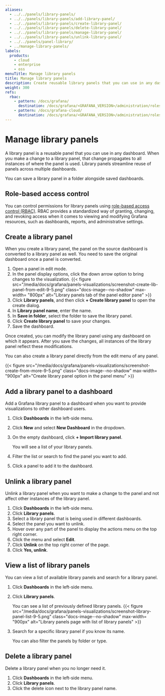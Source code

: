 ```yaml
---
aliases:
  - ../../panels/library-panels/
  - ../../panels/library-panels/add-library-panel/
  - ../../panels/library-panels/create-library-panel/
  - ../../panels/library-panels/delete-library-panel/
  - ../../panels/library-panels/manage-library-panel/
  - ../../panels/library-panels/unlink-library-panel/
  - ../../panels/panel-library/
  - ../manage-library-panels/
labels:
  products:
    - cloud
    - enterprise
    - oss
menuTitle: Manage library panels
title: Manage library panels
description: Create reusable library panels that you can use in any dashboard
weight: 300
refs:
  rbac:
    - pattern: /docs/grafana/
      destination: /docs/grafana/<GRAFANA_VERSION>/administration/roles-and-permissions/access-control/
    - pattern: /docs/grafana-cloud/
      destination: /docs/grafana/<GRAFANA_VERSION>/administration/roles-and-permissions/access-control/
---
```


# Manage library panels

A library panel is a reusable panel that you can use in any dashboard. When you make a change to a library panel, that change propagates to all instances of where the panel is used. Library panels streamline reuse of panels across multiple dashboards.

You can save a library panel in a folder alongside saved dashboards.

## Role-based access control

You can control permissions for library panels using [role-based access control (RBAC)](ref:rbac). RBAC provides a standardized way of granting, changing, and revoking access when it comes to viewing and modifying Grafana resources, such as dashboards, reports, and administrative settings.

## Create a library panel

When you create a library panel, the panel on the source dashboard is converted to a library panel as well. You need to save the original dashboard once a panel is converted.

1. Open a panel in edit mode.
1. In the panel display options, click the down arrow option to bring changes to the visualization.
   {{< figure src="/media/docs/grafana/panels-visualizations/screenshot-create-lib-panel-from-edit-9-5.png" class="docs-image--no-shadow" max-width= "800px" alt="Library panels tab of the panel editor pane" >}}
1. Click **Library panels**, and then click **+ Create library panel** to open the create dialog.
1. In **Library panel name**, enter the name.
1. In **Save in folder**, select the folder to save the library panel.
1. Click **Create library panel** to save your changes.
1. Save the dashboard.

Once created, you can modify the library panel using any dashboard on which it appears. After you save the changes, all instances of the library panel reflect these modifications.

You can also create a library panel directly from the edit menu of any panel.

{{< figure src="/media/docs/grafana/panels-visualizations/screenshot-create-from-more-9-5.png" class="docs-image--no-shadow" max-width= "900px" alt="Create library panel option in the panel menu" >}}

## Add a library panel to a dashboard

Add a Grafana library panel to a dashboard when you want to provide visualizations to other dashboard users.

1. Click **Dashboards** in the left-side menu.
1. Click **New** and select **New Dashboard** in the dropdown.
1. On the empty dashboard, click **+ Import library panel**.

   You will see a list of your library panels.

1. Filter the list or search to find the panel you want to add.
1. Click a panel to add it to the dashboard.

## Unlink a library panel

Unlink a library panel when you want to make a change to the panel and not affect other instances of the library panel.

1. Click **Dashboards** in the left-side menu.
1. Click **Library panels**.
1. Select a library panel that is being used in different dashboards.
1. Select the panel you want to unlink.
1. Hover over any part of the panel to display the actions menu on the top right corner.
1. Click the menu and select **Edit**.
1. Click **Unlink** on the top right corner of the page.
1. Click **Yes, unlink**.

## View a list of library panels

You can view a list of available library panels and search for a library panel.

1. Click **Dashboards** in the left-side menu.
1. Click **Library panels**.

   You can see a list of previously defined library panels.
   {{< figure src="/media/docs/grafana/panels-visualizations/screenshot-library-panel-list-9-5.png" class="docs-image--no-shadow" max-width= "900px" alt="Library panels page with list of library panels" >}}

1. Search for a specific library panel if you know its name.

   You can also filter the panels by folder or type.

## Delete a library panel

Delete a library panel when you no longer need it.

1. Click **Dashboards** in the left-side menu.
1. Click **Library panels**.
1. Click the delete icon next to the library panel name.
